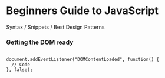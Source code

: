 Beginners Guide to JavaScript
==========

Syntax / Snippets / Best Design Patterns

<h3>Getting the DOM ready</h3>
<code>
document.addEventListener("DOMContentLoaded", function() {
  // Code
}, false);
</code>


